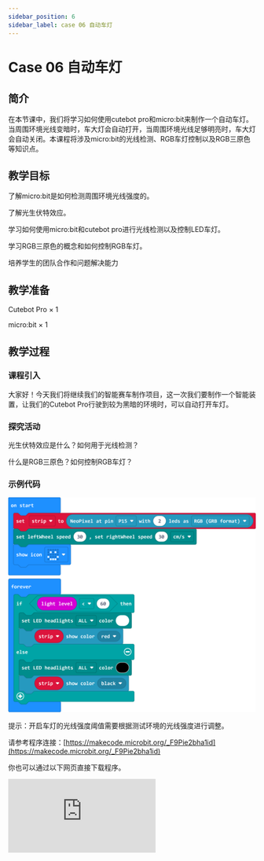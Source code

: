 ```yaml
---
sidebar_position: 6
sidebar_label: case 06 自动车灯
---
```


# Case 06 自动车灯

## 简介

在本节课中，我们将学习如何使用cutebot pro和micro:bit来制作一个自动车灯。当周围环境光线变暗时，车大灯会自动打开，当周围环境光线足够明亮时，车大灯会自动关闭。本课程将涉及micro:bit的光线检测、RGB车灯控制以及RGB三原色等知识点。

[](./images/cutebot-pro-case-06-01.png)

## 教学目标

了解micro:bit是如何检测周围环境光线强度的。

了解光生伏特效应。

学习如何使用micro:bit和cutebot pro进行光线检测以及控制LED车灯。

学习RGB三原色的概念和如何控制RGB车灯。

培养学生的团队合作和问题解决能力


## 教学准备

Cutebot Pro × 1

micro:bit × 1

## 教学过程

### 课程引入

大家好！今天我们将继续我们的智能赛车制作项目，这一次我们要制作一个智能装置，让我们的Cutebot Pro行驶到较为黑暗的环境时，可以自动打开车灯。

### 探究活动

光生伏特效应是什么？如何用于光线检测？

什么是RGB三原色？如何控制RGB车灯？

### 示例代码

![](./images/cutebot-pro-case-06-02.png)

提示：开启车灯的光线强度阈值需要根据测试环境的光线强度进行调整。


请参考程序连接：[https://makecode.microbit.org/_F9Pie2bha1id](https://makecode.microbit.org/_F9Pie2bha1id)

你也可以通过以下网页直接下载程序。

<div
    style={{
        position: 'relative',
        paddingBottom: '60%',
        overflow: 'hidden',
    }}
>
    <iframe
        src="https://makecode.microbit.org/_F9Pie2bha1id"
        frameborder="0"
        sandbox="allow-popups allow-forms allow-scripts allow-same-origin"
        style={{
            position: 'absolute',
            width: '100%',
            height: '100%',
        }}
    />
</div>


### 团队合作与展示

学生分成小组，共同完成小车的制作和程序编写。

鼓励学生之间相互合作、交流和分享经验。

每个小组完成后向全班展示自己的成果，并接受其他小组的提问和建议。

### 总结与反思

回顾课程内容，提醒学生掌握了哪些知识和技能。

引导学生讨论他们在制作过程中遇到的问题和困难，以及如何解决这些问题。

引导学生思考自动车灯的优化和改进方向，如调整开启和关闭车灯的阈值等。

### 延伸活动

鼓励学生在家中尝试将所学知识应用到其他场景，例如智能家居系统。

推荐学生阅读有关光生伏特效应、编码电机和RGB三原色等方面的进阶资料，以提高自己的专业技能。

邀请学生参加有关电子制作和编程的校内外活动，以拓宽视野和增加实践经验。
